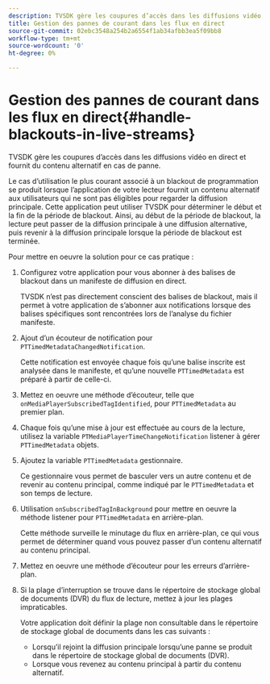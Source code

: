 ```yaml
---
description: TVSDK gère les coupures d’accès dans les diffusions vidéo en direct et fournit du contenu alternatif en cas de panne.
title: Gestion des pannes de courant dans les flux en direct
source-git-commit: 02ebc3548a254b2a6554f1ab34afbb3ea5f09bb8
workflow-type: tm+mt
source-wordcount: '0'
ht-degree: 0%

---
```


# Gestion des pannes de courant dans les flux en direct{#handle-blackouts-in-live-streams}

TVSDK gère les coupures d’accès dans les diffusions vidéo en direct et fournit du contenu alternatif en cas de panne.

Le cas d’utilisation le plus courant associé à un blackout de programmation se produit lorsque l’application de votre lecteur fournit un contenu alternatif aux utilisateurs qui ne sont pas éligibles pour regarder la diffusion principale. Cette application peut utiliser TVSDK pour déterminer le début et la fin de la période de blackout. Ainsi, au début de la période de blackout, la lecture peut passer de la diffusion principale à une diffusion alternative, puis revenir à la diffusion principale lorsque la période de blackout est terminée.

Pour mettre en oeuvre la solution pour ce cas pratique :

1. Configurez votre application pour vous abonner à des balises de blackout dans un manifeste de diffusion en direct.

   TVSDK n’est pas directement conscient des balises de blackout, mais il permet à votre application de s’abonner aux notifications lorsque des balises spécifiques sont rencontrées lors de l’analyse du fichier manifeste.
1. Ajout d’un écouteur de notification pour `PTTimedMetadataChangedNotification`.

   Cette notification est envoyée chaque fois qu’une balise inscrite est analysée dans le manifeste, et qu’une nouvelle `PTTimedMetadata` est préparé à partir de celle-ci.

1. Mettez en oeuvre une méthode d’écouteur, telle que `onMediaPlayerSubscribedTagIdentified`, pour `PTTimedMetadata` au premier plan.

1. Chaque fois qu’une mise à jour est effectuée au cours de la lecture, utilisez la variable `PTMediaPlayerTimeChangeNotification` listener à gérer `PTTimedMetadata` objets.

1. Ajoutez la variable `PTTimedMetadata` gestionnaire.

   Ce gestionnaire vous permet de basculer vers un autre contenu et de revenir au contenu principal, comme indiqué par le `PTTimedMetadata` et son temps de lecture.

1. Utilisation `onSubscribedTagInBackground` pour mettre en oeuvre la méthode listener pour `PTTimedMetadata` en arrière-plan.

   Cette méthode surveille le minutage du flux en arrière-plan, ce qui vous permet de déterminer quand vous pouvez passer d’un contenu alternatif au contenu principal.

1. Mettez en oeuvre une méthode d’écouteur pour les erreurs d’arrière-plan.
1. Si la plage d’interruption se trouve dans le répertoire de stockage global de documents (DVR) du flux de lecture, mettez à jour les plages impraticables.

   Votre application doit définir la plage non consultable dans le répertoire de stockage global de documents dans les cas suivants :

   * Lorsqu’il rejoint la diffusion principale lorsqu’une panne se produit dans le répertoire de stockage global de documents (DVR).
   * Lorsque vous revenez au contenu principal à partir du contenu alternatif.
